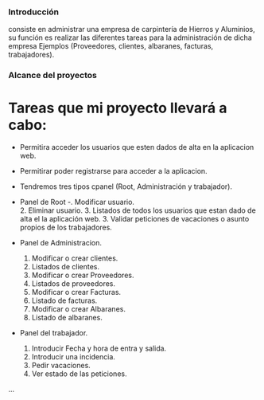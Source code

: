 ### Introducción
consiste en administrar una empresa de carpintería de Hierros y Aluminios, su función es realizar las diferentes tareas para la administración de dicha empresa Ejemplos (Proveedores, clientes, albaranes, facturas, trabajadores).

### Alcance del proyectos
# Tareas que mi proyecto llevará a cabo:
- Permitira acceder los usuarios que esten dados de alta en la aplicacion web.
- Permitirar poder registrarse para acceder a la aplicacion.
- Tendremos tres tipos cpanel (Root, Administración y trabajador).
- Panel de Root
	-. Modificar usuario.		
	2. Eliminar usuario.
	3. Listados de todos los usuarios que estan dado de alta el la aplicación web.
	3. Validar peticiones de vacaciones o asunto propios de los trabajadores.
	
- Panel de Administracion.

	1. Modificar o crear clientes.
	2. Listados de clientes.
	3. Modificar o crear Proveedores.
	4. Listados de proveedores.
	5. Modificar o crear Facturas.
	6. Listado de facturas.
	7. Modificar o crear Albaranes.
	8. Listado de albaranes.
	

- Panel del trabajador.

	1. Introducir Fecha y hora de entra y salida.
	2. Introducir una incidencia.
	3. Pedir vacaciones.
	4. Ver estado de las peticiones.

...
